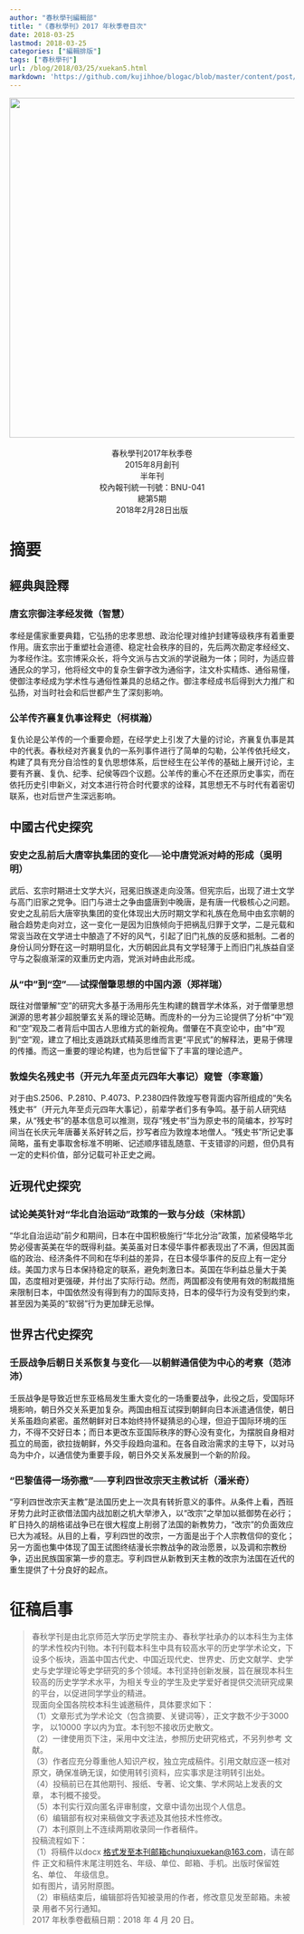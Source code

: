 ```yaml
---
author: "春秋學刊編輯部"
title: "《春秋學刊》2017 年秋季卷目次"
date: 2018-03-25
lastmod: 2018-03-25
categories: ["編輯排版"]
tags: ["春秋學刊"]
url: /blog/2018/03/25/xuekan5.html
markdown: 'https://github.com/kujihhoe/blogac/blob/master/content/post/2018-03-25-xuekan5.md'
---
```

<!--more-->

<img src="https://www.superbed.cn/pic/5be2e8ac9dc6d6b928f1a2c6" width="600"/>
<br>
<br>
<center><v>春秋學刊</v>2017年秋季卷</center>
<center>2015年8月創刊</center>
<center>半年刊</center>
<center>校內報刊統一刊號：BNU-041</center>
<center>總第5期</center>
<center>2018年2月28日出版</center>

# 摘要

## 經典與詮釋

### 唐玄宗御注<v>孝经</v>发微（智慧）

<v>孝经</v>是儒家重要典籍，它弘扬的忠孝思想、政治伦理对维护封建等级秩序有着重要作用。唐玄宗出于重塑社会道德、稳定社会秩序的目的，先后两次勘定<v>孝经</v>经文、为<v>孝经</v>作注。玄宗博采众长，将今文派与古文派的学说融为一体；同时，为适应普通民众的学习，他将经文中的复杂生僻字改为通俗字，注文朴实精炼、通俗易懂，使<v>御注孝经</v>成为学术性与通俗性兼具的总结之作。<v>御注孝经</v>成书后得到大力推广和弘扬，对当时社会和后世都产生了深刻影响。

### <v>公羊传</v>齐襄复仇事诠释史（柯棋瀚）

复仇论是<v>公羊传</v>的一个重要命题，在经学史上引发了大量的讨论，齐襄复仇事是其中的代表。<v>春秋</v>经对齐襄复仇的一系列事件进行了简单的勾勒，<v>公羊传</v>依托经文，构建了具有充分自洽性的复仇思想体系，后世经生在<v>公羊传</v>的基础上展开讨论，主要有齐襄、复仇、纪季、纪侯等四个议题。<v>公羊传</v>的重心不在还原历史事实，而在依托历史引申新义，对文本进行符合时代要求的诠释，其思想无不与时代有着密切联系，也对后世产生深远影响。

## 中國古代史探究

### 安史之乱前后大唐宰执集团的变化──论中唐党派对峙的形成（吳明明）

武后、玄宗时期进士文学大兴，冠冕旧族遂走向没落。但宪宗后，出现了进士文学与高门旧家之党争。旧门与进士之争由盛唐到中晚唐，是有唐一代极核心之问题。安史之乱前后大唐宰执集团的变化体现出大历时期文学和礼族在危局中由玄宗朝的融合趋势走向对立，这一变化一是因为旧族倾向于把祸乱归罪于文学，二是元载和常衮当政在文学进士中酿造了不好的风气，引起了旧门礼族的反感和抵制。二者的身份认同分野在这一时期明显化，大历朝因此具有文学轻薄于上而旧门礼族益自坚守与之裂痕渐深的双重历史内涵，党派对峙由此形成。

### 从“中”到“空”──试探僧肇思想的中国内源（郑祥瑞）

既往对僧肇解“空”的研究大多基于汤用彤先生构建的魏晋学术体系，对于僧肇思想渊源的思考甚少超脱肇玄关系的理论范畴。而庞朴的一分为三论提供了分析“中”观和“空”观及二者背后中国古人思维方式的新视角。僧肇在<v>不真空论</v>中，由“中”观到“空”观，建立了相比支遁跳跃式精英思维而言更“平民式”的解释法，更易于佛理的传播。而这一重要的理论构建，也为后世留下了丰富的理论遗产。

### 敦煌失名残史书（开元九年至贞元四年大事记）窥管（李寒簫）

对于由S.2506、P.2810、P.4073、P.2380四件敦煌写卷背面内容所组成的“失名残史书”（开元九年至贞元四年大事记），前辈学者们多有争鸣。基于前人研究结果，从“残史书”的基本信息可以推测，现存“残史书”当为原史书的简编本，抄写时间当在长庆元年唐蕃关系好转之后，抄写者应为敦煌本地僧人。“残史书”所记史事简略，虽有史事取舍标准不明晰、记述顺序错乱随意、干支错谬的问题，但仍具有一定的史料价值，部分记载可补正史之阙。

## 近現代史探究

### 试论美英针对“华北自治运动”政策的一致与分歧（宋林凯）

“华北自治运动”前夕和期间，日本在中国积极施行“华北分治”政策，加紧侵略华北势必侵害英美在华的既得利益。美英虽对日本侵华事件都表现出了不满，但因其面临的政治、经济条件不同和在华利益的差异，在日本侵华事件的反应上有一定分歧。美国力求与日本保持稳定的联系，避免刺激日本。英国在华利益总量大于美国，态度相对更强硬，并付出了实际行动。然而，两国都没有使用有效的制裁措施来限制日本，中国依然没有得到有力的国际支持，日本的侵华行为没有受到约束，甚至因为美英的“软弱”行为更加肆无忌惮。

## 世界古代史探究

### 壬辰战争后朝日关系恢复与变化──以朝鲜通信使为中心的考察（范沛沛）

壬辰战争是导致近世东亚格局发生重大变化的一场重要战争，此役之后，受国际环境影响，朝日外交关系更加复杂。两国由相互试探到朝鲜向日本派遣通信使，朝日关系虽趋向紧密。虽然朝鲜对日本始终持怀疑猜忌的心理，但迫于国际环境的压力，不得不交好日本；而日本更改东亚国际秩序的野心没有变化，为摆脱自身相对孤立的局面，欲拉拢朝鲜，外交手段趋向温和。在各自政治需求的主导下，以对马岛为中介，以通信使为重要手段，朝日外交关系发展到一个新的阶段。

### “巴黎值得一场弥撒”──亨利四世改宗天主教试析（潘米奇）

“亨利四世改宗天主教”是法国历史上一次具有转折意义的事件。从条件上看，西班牙势力此时正欲借法国内战加剧之机大举渗入，以“改宗”之举加以抵御势在必行；旷日持久的胡格诺战争已在很大程度上削弱了法国的新教势力，“改宗”的负面效应已大为减轻。从目的上看，亨利四世的改宗，一方面是出于个人宗教信仰的变化；另一方面也集中体现了国王试图终结漫长宗教战争的政治愿景，以及调和宗教纷争，迈出民族国家第一步的意志。亨利四世从新教到天主教的改宗为法国在近代的重生提供了十分良好的起点。

# 征稿启事

><v>春秋学刊</v>是由北京师范大学历史学院主办、春秋学社承办的以本科生为主体的学术性校内刊物。本刊刊载本科生中具有较高水平的历史学学术论文，下设多个板块，涵盖中国古代史、中国近现代史、世界史、历史文献学、史学史与史学理论等史学研究的多个领域。本刊坚持创新发展，旨在展现本科生较高的历史学学术水平，为相关专业的学生及史学爱好者提供交流研究成果的平台，以促进同学学业的精进。
><br>现面向全国各院校本科生诚邀稿件，具体要求如下：
><br>（1）文章形式为学术论文（包含摘要、关键词等），正文字数不少于3000 字，
>以10000 字以内为宜。本刊恕不接收历史散文。
><br>（2）一律使用页下注，采用中文注法，参照<v>历史研究</v>格式，不另列参考
>文献。
><br>（3）作者应充分尊重他人知识产权，独立完成稿件。引用文献应逐一核对原文，确保准确无误，如使用转引资料，应实事求是注明转引出处。
><br>（4）投稿前已在其他期刊、报纸、专著、论文集、学术网站上发表的文章，
>本刊概不接受。
><br>（5）本刊实行双向匿名评审制度，文章中请勿出现个人信息。
><br>（6）编辑部有权对来稿做文字表述及其他技术性修改。
><br>（7）本刊原则上不连续两期收录同一作者稿件。
><br>投稿流程如下：
><br>（1）将稿件以docx 格式发至本刊邮箱chunqiuxuekan@163.com，请在邮件
>正文和稿件末尾注明姓名、年级、单位、邮箱、手机。出版时保留姓名、单位、
>年级信息。
><br>如有图片，请另附原图。
><br>（2）审稿结束后，编辑部将告知被录用的作者，修改意见发至邮箱。未被录
>用者不另行通知。
><br>2017 年秋季卷截稿日期：2018 年 4 月 20 日。

